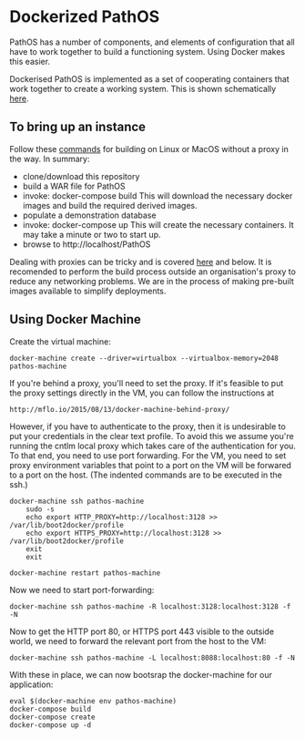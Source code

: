 # Dockerized PathOS

PathOS has a number of components, and elements of configuration
that all have to work together to build a functioning system. Using
Docker makes this easier.

Dockerised PathOS is implemented as a set of cooperating containers that work together to create a working
system. This is shown schematically [here](https://github.com/PapenfussLab/PathOS/tree/master/Dockish-PathOS/Containers.png).

## To bring up an instance

Follow these [commands](https://github.com/PapenfussLab/PathOS/tree/master/Dockish-PathOS/docker_commands_readme.txt) for building on Linux or MacOS without a proxy in the way.
In summary:
- clone/download this repository
- build a WAR file for PathOS
- invoke: docker-compose build
  This will download the necessary docker images and build the
  required derived images.
- populate a demonstration database
- invoke: docker-compose up
  This will create the necessary containers.
  It may take a minute or two to start up.
- browse to http://localhost/PathOS

Dealing with proxies can be tricky and is covered [here](https://github.com/PapenfussLab/PathOS/tree/master/Dockish-PathOS/docker/pathos-build) 
and below. It is recomended to perform the build process outside an organisation's proxy to reduce any networking problems. We are in the process
of making pre-built images available to simplify deployments.

## Using Docker Machine

Create the virtual machine:

    docker-machine create --driver=virtualbox --virtualbox-memory=2048 pathos-machine

If you're behind a proxy, you'll need to set the proxy. If it's
feasible to put the proxy settings directly in the VM, you can
follow the instructions at

    http://mflo.io/2015/08/13/docker-machine-behind-proxy/

However, if you have to authenticate to the proxy, then it is
undesirable to put your credentials in the clear text profile. To
avoid this we assume you're running the cntlm local proxy which
takes care of the authentication for you. To that end, you need to
use port forwarding. For the VM, you need to set proxy environment
variables that point to a port on the VM will be forwared to a port
on the host. (The indented commands are to be executed in the ssh.)

    docker-machine ssh pathos-machine
        sudo -s
        echo export HTTP_PROXY=http://localhost:3128 >> /var/lib/boot2docker/profile
        echo export HTTPS_PROXY=http://localhost:3128 >> /var/lib/boot2docker/profile
        exit
        exit

    docker-machine restart pathos-machine

Now we need to start port-forwarding:
    
    docker-machine ssh pathos-machine -R localhost:3128:localhost:3128 -f -N

Now to get the HTTP port 80, or HTTPS port 443 visible to the outside world, we 
need to forward the relevant port from the host to the VM:

    docker-machine ssh pathos-machine -L localhost:8088:localhost:80 -f -N

With these in place, we can now bootsrap the docker-machine for our application:

    eval $(docker-machine env pathos-machine)
    docker-compose build
    docker-compose create
    docker-compose up -d

